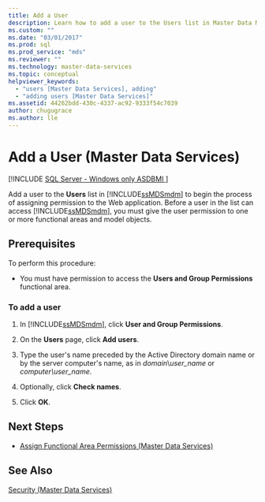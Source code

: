 ```yaml
---
title: Add a User
description: Learn how to add a user to the Users list in Master Data Manager. You must add a user to begin the process of assigning permission to the web application.
ms.custom: ""
ms.date: "03/01/2017"
ms.prod: sql
ms.prod_service: "mds"
ms.reviewer: ""
ms.technology: master-data-services
ms.topic: conceptual
helpviewer_keywords: 
  - "users [Master Data Services], adding"
  - "adding users [Master Data Services]"
ms.assetid: 44262bdd-430c-4337-ac92-9333f54c7039
author: chugugrace 
ms.author: lle
---
```

# Add a User (Master Data Services)

[!INCLUDE [SQL Server - Windows only ASDBMI  ](../includes/applies-to-version/sql-windows-only-asdbmi.md)]

  Add a user to the **Users** list in [!INCLUDE[ssMDSmdm](../includes/ssmdsmdm-md.md)] to begin the process of assigning permission to the Web application. Before a user in the list can access [!INCLUDE[ssMDSmdm](../includes/ssmdsmdm-md.md)], you must give the user permission to one or more functional areas and model objects.  
  
## Prerequisites  
 To perform this procedure:  
  
-   You must have permission to access the **Users and Group Permissions** functional area.  
  
### To add a user  
  
1.  In [!INCLUDE[ssMDSmdm](../includes/ssmdsmdm-md.md)], click **User and Group Permissions**.  
  
2.  On the **Users** page, click **Add users**.  
  
3.  Type the user's name preceded by the Active Directory domain name or by the server computer's name, as in *domain*\\*user_name* or *computer\user_name*.  
  
4.  Optionally, click **Check names**.  
  
5.  Click **OK**.  
  
## Next Steps  
  
-   [Assign Functional Area Permissions &#40;Master Data Services&#41;](../master-data-services/assign-functional-area-permissions-master-data-services.md)  
  
## See Also  
 [Security &#40;Master Data Services&#41;](../master-data-services/security-master-data-services.md)  
  
  
